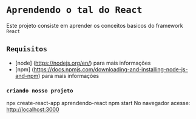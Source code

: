 # `Aprendendo o tal do React` 
Este projeto consiste em aprender os conceitos basicos do framework `React`

## `Requisitos`
* [node] (https://nodejs.org/en/)  para mais informações
* [npm] (https://docs.npmjs.com/downloading-and-installing-node-js-and-npm) para mais informações

### `criando nosso projeto`
npx create-react-app aprendendo-react
npm start
No navegador acesse: [http://localhost:3000](http://localhost:3000)

